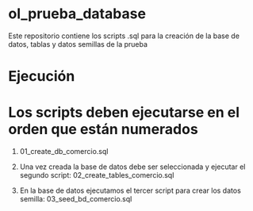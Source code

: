 # ol_prueba_database
Este repositorio contiene los scripts .sql para la creación de la base de datos, tablas y datos semillas de la prueba

# Ejecución

# Los scripts deben ejecutarse en el orden que están numerados

1. 01_create_db_comercio.sql

2. Una vez creada la base de datos debe ser seleccionada y ejecutar el segundo script: 02_create_tables_comercio.sql

3. En la base de datos ejecutamos el tercer script para crear los datos semilla: 03_seed_bd_comercio.sql

